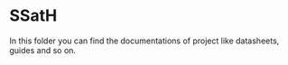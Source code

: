 # SSatH

In this folder you can find the documentations of project like datasheets, guides and so on.
